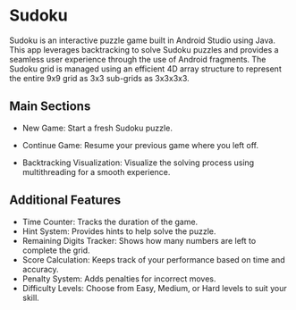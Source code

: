 # Sudoku

Sudoku is an interactive puzzle game built in Android Studio using Java. This app leverages backtracking to solve Sudoku puzzles and provides a seamless user experience through the use of Android fragments. The Sudoku grid is managed using an efficient 4D array structure to represent the entire 9x9 grid as 3x3 sub-grids as 3x3x3x3.

## Main Sections

- New Game: Start a fresh Sudoku puzzle.

- Continue Game: Resume your previous game where you left off.

- Backtracking Visualization: Visualize the solving process using multithreading for a smooth experience.

## Additional Features
- Time Counter: Tracks the duration of the game.
- Hint System: Provides hints to help solve the puzzle.
- Remaining Digits Tracker: Shows how many numbers are left to complete the grid.
- Score Calculation: Keeps track of your performance based on time and accuracy.
- Penalty System: Adds penalties for incorrect moves.
- Difficulty Levels: Choose from Easy, Medium, or Hard levels to suit your skill.
